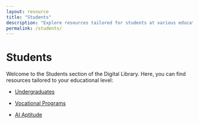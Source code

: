 ```yaml
---
layout: resource
title: "Students"
description: "Explore resources tailored for students at various educational levels."
permalink: /students/
---
```


# Students

Welcome to the Students section of the Digital Library. Here, you can find resources tailored to your educational level:


- [Undergraduates](./undergraduates/)
- [Vocational Programs](./vocational-program/)

- [AI Aptitude](./ai-aptitude/)
